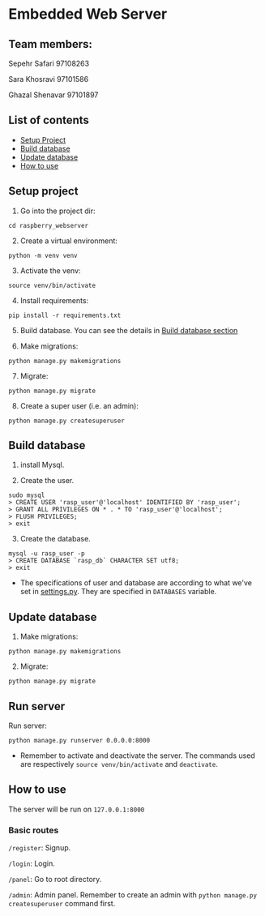 # Embedded Web Server

## Team members:

Sepehr Safari 97108263

Sara Khosravi 97101586

Ghazal Shenavar 97101897

## List of contents
- [Setup Project](#setup-project)
- [Build database](#build-database)
- [Update database](#update-database)
- [How to use](#how-to-use)

## Setup project

1. Go into the project dir:

```
cd raspberry_webserver
```

2. Create a virtual environment:

```
python -m venv venv
```

3. Activate the venv:

```
source venv/bin/activate
```

4. Install requirements:

```
pip install -r requirements.txt
```

5. Build database. You can see the details in [Build database section](#build-database)

6. Make migrations:

```
python manage.py makemigrations
```

7. Migrate:

```
python manage.py migrate
```

8. Create a super user (i.e. an admin):

```
python manage.py createsuperuser
```

## Build database

1. install Mysql.

2. Create the user.

```
sudo mysql
> CREATE USER 'rasp_user'@'localhost' IDENTIFIED BY 'rasp_user';
> GRANT ALL PRIVILEGES ON * . * TO 'rasp_user'@'localhost';
> FLUSH PRIVILEGES;
> exit
```

3. Create the database.
```
mysql -u rasp_user -p
> CREATE DATABASE `rasp_db` CHARACTER SET utf8;
> exit
```

- The specifications of user and database are according to what we've set in [settings.py](./raspberry_webserver/core/settings.py). They are specified in `DATABASES` variable.

## Update database

1. Make migrations:

```
python manage.py makemigrations
```

2. Migrate:

```
python manage.py migrate
```

## Run server

Run server:

```
python manage.py runserver 0.0.0.0:8000
```

- Remember to activate and deactivate the server. The commands used are respectively `source venv/bin/activate` and `deactivate`.

## How to use

The server will be run on `127.0.0.1:8000`

### Basic routes

`/register`: Signup.

`/login`: Login.

`/panel`: Go to root directory.

`/admin`: Admin panel. Remember to create an admin with `python manage.py createsuperuser` command first.

